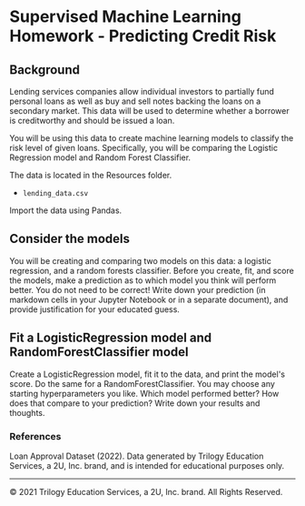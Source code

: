 # Supervised Machine Learning Homework - Predicting Credit Risk

## Background

Lending services companies allow individual investors to partially fund personal loans as well as buy and sell notes backing the loans on a secondary market. This data will be used to determine whether a borrower is creditworthy and should be issued a loan. 

You will be using this data to create machine learning models to classify the risk level of given loans. Specifically, you will be comparing the Logistic Regression model and Random Forest Classifier.

The data is located in the Resources folder.

* `lending_data.csv`

Import the data using Pandas.

## Consider the models

You will be creating and comparing two models on this data: a logistic regression, and a random forests classifier. Before you create, fit, and score the models, make a prediction as to which model you think will perform better. You do not need to be correct! Write down your prediction (in markdown cells in your Jupyter Notebook or in a separate document), and provide justification for your educated guess.

## Fit a LogisticRegression model and RandomForestClassifier model

Create a LogisticRegression model, fit it to the data, and print the model's score. Do the same for a RandomForestClassifier. You may choose any starting hyperparameters you like. Which model performed better? How does that compare to your prediction? Write down your results and thoughts.

### References

Loan Approval Dataset (2022). Data generated by Trilogy Education Services, a 2U, Inc. brand, and is intended for educational purposes only.

- - -

© 2021 Trilogy Education Services, a 2U, Inc. brand. All Rights Reserved.




